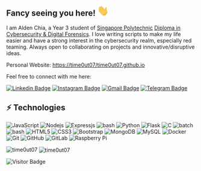 ## Fancy seeing you here! <img src="https://raw.githubusercontent.com/time0ut07/time0ut07/main/wave.gif" width="30">

I am Alden Chia, a Year 3 student of [Singapore Polytechnic](https://www.sp.edu.sg/) [Diploma in Cybersecurity & Digital Forensics](https://www.sp.edu.sg/soc/courses/full-time-diplomas/Cybersecurity-and-Digital-Forensics/overview). I love writing scripts to make my life easier and have a strong interest in the cybersecurity realm, especially red teaming. Always open to collaborating on projects and innovative/disruptive ideas. 

Personal Website: [https://time0ut07/time0ut07.github.io](https://time0ut07/time0ut07.github.io)

Feel free to connect with me here:

[![Linkedin Badge](https://img.shields.io/badge/-aldenchiayx-blue?style=flat-square&logo=Linkedin&logoColor=white&link=https://www.linkedin.com/in/alden-chia-yx/)](https://www.linkedin.com/in/alden-chia-yx/)
[![Instagram Badge](https://img.shields.io/badge/-alddeeen-purple?style=flat-square&logo=instagram&logoColor=white&link=https://instagram.com/alddeeen07/)](https://instagram.com/alddeeen07)
[![Gmail Badge](https://img.shields.io/badge/-aldenchia26@gmail.com-c14438?style=flat-square&logo=Gmail&logoColor=white&link=mailto:aldenchia26@gmail.com)](mailto:aldenchia26@gmail.com)
[![Telegram Badge](https://img.shields.io/badge/-ACYX_123-blue?style=flat-square&logo=Telegram&logoColor=white&link=https://t.me/ACYX_123)](https://t.me/ACYX_123)

## ⚡ Technologies

![JavaScript](https://img.shields.io/badge/-JavaScript-black?style=flat-square&logo=javascript)
![Nodejs](https://img.shields.io/badge/-Nodejs-black?style=flat-square&logo=Node.js)
![Expressjs](https://img.shields.io/badge/-Expressjs-black?style=flat-square&logo=express)
![bash](https://img.shields.io/badge/-bash-black?style=flat-square&logo=bash)
![Python](https://img.shields.io/badge/-Python-black?style=flat-square&logo=Python)
![Flask](https://img.shields.io/badge/-Flask-black?style=flat-square&logo=flask)
![C](https://img.shields.io/badge/-C-00599C?style=flat-square&logo=c)
![batch](https://img.shields.io/badge/-batch-black?style=flat-square&logo=batch)
![bash](https://img.shields.io/badge/-bash-black?style=flat-square&logo=bash)
![HTML5](https://img.shields.io/badge/-HTML5-E34F26?style=flat-square&logo=html5&logoColor=white)
![CSS3](https://img.shields.io/badge/-CSS3-1572B6?style=flat-square&logo=css3)
![Bootstrap](https://img.shields.io/badge/-Bootstrap-563D7C?style=flat-square&logo=bootstrap)
![MongoDB](https://img.shields.io/badge/-MongoDB-black?style=flat-square&logo=mongodb)
![MySQL](https://img.shields.io/badge/-MySQL-black?style=flat-square&logo=mysql)
![Docker](https://img.shields.io/badge/-Docker-black?style=flat-square&logo=docker)
![Git](https://img.shields.io/badge/-Git-black?style=flat-square&logo=git)
![GitHub](https://img.shields.io/badge/-GitHub-181717?style=flat-square&logo=github)
![GitLab](https://img.shields.io/badge/-GitLab-FCA121?style=flat-square&logo=gitlab)
![Raspberry Pi](https://img.shields.io/badge/-Raspberry%20Pi-C51A4A?style=flat-square&logo=Raspberry-Pi)

<p><img align="left" src="https://github-readme-stats.vercel.app/api/top-langs?username=time0ut07&show_icons=true&locale=en&layout=compact" alt="time0ut07" /></p>

<p>&nbsp;<img align="center" src="https://github-readme-stats.vercel.app/api?username=time0ut07&show_icons=true&locale=en" alt="time0ut07" /></p>

![Visitor Badge](https://visitor-badge.laobi.icu/badge?page_id=time0ut07)
